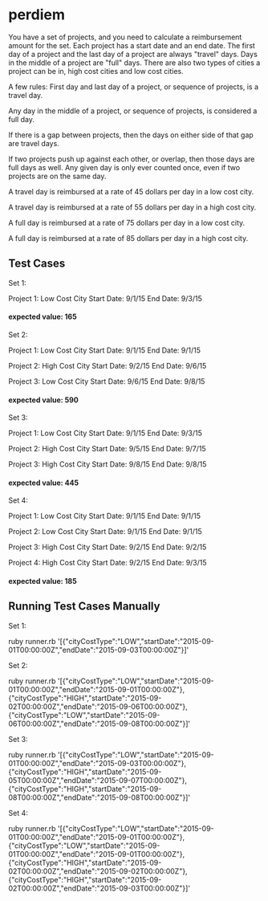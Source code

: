 # perdiem

You have a set of projects, and you need to calculate a reimbursement amount for the set. Each project has a start date and an end date. The first day of a project and the last day of a project are always "travel" days. Days in the middle of a project are "full" days. There are also two types of cities a project can be in, high cost cities and low cost cities. 

A few rules:
First day and last day of a project, or sequence of projects, is a travel day.

Any day in the middle of a project, or sequence of projects, is considered a full day.

If there is a gap between projects, then the days on either side of that gap are travel days.

If two projects push up against each other, or overlap, then those days are full days as well.
Any given day is only ever counted once, even if two projects are on the same day.


A travel day is reimbursed at a rate of 45 dollars per day in a low cost city.

A travel day is reimbursed at a rate of 55 dollars per day in a high cost city.

A full day is reimbursed at a rate of 75 dollars per day in a low cost city.

A full day is reimbursed at a rate of 85 dollars per day in a high cost city.

## Test Cases
Set 1:

Project 1: Low Cost City Start Date: 9/1/15 End Date: 9/3/15
#### expected value: 165

Set 2:

Project 1: Low Cost City Start Date: 9/1/15 End Date: 9/1/15

Project 2: High Cost City Start Date: 9/2/15 End Date: 9/6/15

Project 3: Low Cost City Start Date: 9/6/15 End Date: 9/8/15
#### expected value: 590

Set 3:

Project 1: Low Cost City Start Date: 9/1/15 End Date: 9/3/15

Project 2: High Cost City Start Date: 9/5/15 End Date: 9/7/15

Project 3: High Cost City Start Date: 9/8/15 End Date: 9/8/15
#### expected value: 445

Set 4:

Project 1: Low Cost City Start Date: 9/1/15 End Date: 9/1/15

Project 2: Low Cost City Start Date: 9/1/15 End Date: 9/1/15

Project 3: High Cost City Start Date: 9/2/15 End Date: 9/2/15

Project 4: High Cost City Start Date: 9/2/15 End Date: 9/3/15
#### expected value: 185

## Running Test Cases Manually
Set 1:

ruby runner.rb '[{"cityCostType":"LOW","startDate":"2015-09-01T00:00:00Z","endDate":"2015-09-03T00:00:00Z"}]'

Set 2:

ruby runner.rb '[{"cityCostType":"LOW","startDate":"2015-09-01T00:00:00Z","endDate":"2015-09-01T00:00:00Z"},{"cityCostType":"HIGH","startDate":"2015-09-02T00:00:00Z","endDate":"2015-09-06T00:00:00Z"},{"cityCostType":"LOW","startDate":"2015-09-06T00:00:00Z","endDate":"2015-09-08T00:00:00Z"}]'

Set 3:

ruby runner.rb '[{"cityCostType":"LOW","startDate":"2015-09-01T00:00:00Z","endDate":"2015-09-03T00:00:00Z"},{"cityCostType":"HIGH","startDate":"2015-09-05T00:00:00Z","endDate":"2015-09-07T00:00:00Z"},{"cityCostType":"HIGH","startDate":"2015-09-08T00:00:00Z","endDate":"2015-09-08T00:00:00Z"}]'

Set 4:

ruby runner.rb '[{"cityCostType":"LOW","startDate":"2015-09-01T00:00:00Z","endDate":"2015-09-01T00:00:00Z"},{"cityCostType":"LOW","startDate":"2015-09-01T00:00:00Z","endDate":"2015-09-01T00:00:00Z"},{"cityCostType":"HIGH","startDate":"2015-09-02T00:00:00Z","endDate":"2015-09-02T00:00:00Z"},{"cityCostType":"HIGH","startDate":"2015-09-02T00:00:00Z","endDate":"2015-09-03T00:00:00Z"}]'

